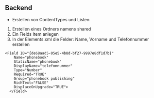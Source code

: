 ## Backend

* Erstellen von ContentTypes und Listen
1. Erstellen eines Ordners namens shared
2. Ein Fields Item anlegen
3. In der Elements.xml die Felder: Name, Vorname und Telefonnummer erstellen


```
<Field ID="{de68aad5-05e5-4b8d-bf27-9997e8df1d7b}"
    Name="phonebook"
    StaticName="phonebook"
    DisplayName="telefonnummer"
    Type="Number"
    Required="TRUE"
    Group="phonebook publishing"
    RichText="FALSE"
    DisplaceOnUpgrade="TRUE">
  </Field>
  ```
